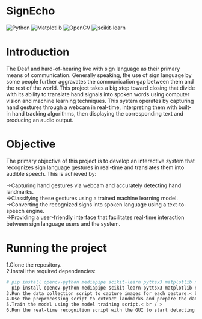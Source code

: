 # SignEcho

![Python](https://img.shields.io/badge/python-3670A0?style=for-the-badge&logo=python&logoColor=ffdd54)
![Matplotlib](https://img.shields.io/badge/Matplotlib-%23ffffff.svg?style=for-the-badge&logo=Matplotlib&logoColor=black)
![OpenCV](https://img.shields.io/badge/opencv-%23white.svg?style=for-the-badge&logo=opencv&logoColor=white)
![scikit-learn](https://img.shields.io/badge/scikit--learn-%23F7931E.svg?style=for-the-badge&logo=scikit-learn&logoColor=white)


# Introduction
The Deaf and hard-of-hearing live with sign language as their primary means of communication. Generally speaking, the use of sign language by some people further aggravates the communication gap between them and 
the rest of the world. This project takes a big step toward closing that divide with its ability to translate hand signals into spoken words using computer vision and machine learning techniques.
This system operates by capturing hand gestures through a webcam in real-time, interpreting them with built-in hand tracking algorithms, then displaying the corresponding text and producing an audio output.

# Objective
The primary objective of this project is to develop an interactive system that recognizes sign language gestures in real-time and translates them into audible speech. This is achieved by:

->Capturing hand gestures via webcam and accurately detecting hand landmarks.<br/>
->Classifying these gestures using a trained machine learning model.<br/>
->Converting the recognized signs into spoken language using a text-to-speech engine.<br/>
->Providing a user-friendly interface that facilitates real-time interaction between sign language users and the system.<br/>

# Running the project
1.Clone the repository.<br/>
2.Install the required dependencies:<br/>
```bash
# pip install opencv-python mediapipe scikit-learn pyttsx3 matplotlib numpy
  pip install opencv-python mediapipe scikit-learn pyttsx3 matplotlib numpy<br/>
3.Run the data collection script to capture images for each gesture.< br / >
4.Use the preprocessing script to extract landmarks and prepare the dataset.< br / >
5.Train the model using the model training script.< br / >
6.Run the real-time recognition script with the GUI to start detecting and speaking the recognized< br / >



